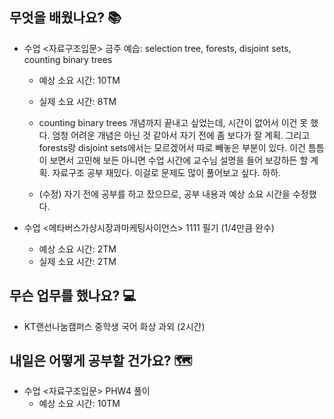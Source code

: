 ## 무엇을 배웠나요? 📚
- 수업 <자료구조입문> 금주 예습: selection tree, forests, disjoint sets, counting binary trees
    - 예상 소요 시간: 10TM
    - 실제 소요 시간: 8TM

    - counting binary trees 개념까지 끝내고 싶었는데, 시간이 없어서 이건 못 했다. 엄청 어려운 개념은 아닌 것 같아서 자기 전에 좀 보다가 잘 계획. 그리고 forests랑 disjoint sets에서는 모르겠어서 따로 빼놓은 부분이 있다. 이건 틈틈이 보면서 고민해 보든 아니면 수업 시간에 교수님 설명을 들어 보강하든 할 계획. 자료구조 공부 재밌다. 이걸로 문제도 많이 풀어보고 싶다. 하하.
    - (수정) 자기 전에 공부를 하고 잤으므로, 공부 내용과 예상 소요 시간을 수정했다.

- 수업 <메타버스가상시장과마케팅사이언스> 1111 필기 (1/4만큼 완수)
    - 예상 소요 시간: 2TM
    - 실제 소요 시간: 2TM

## 무슨 업무를 했나요? 💻
- KT랜선나눔캠퍼스 중학생 국어 화상 과외 (2시간)

## 내일은 어떻게 공부할 건가요? 🗺
- 수업 <자료구조입문> PHW4 풀이
    - 예상 소요 시간: 10TM

